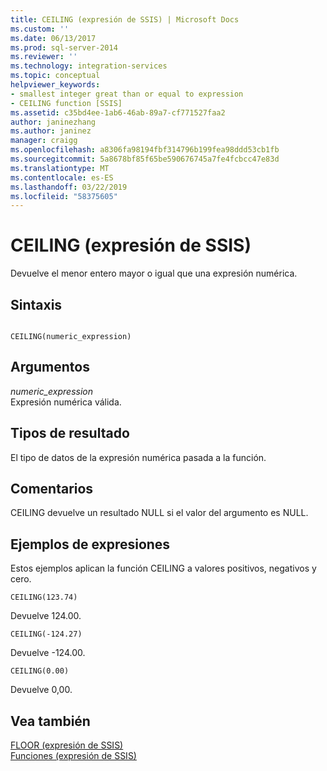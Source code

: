 ```yaml
---
title: CEILING (expresión de SSIS) | Microsoft Docs
ms.custom: ''
ms.date: 06/13/2017
ms.prod: sql-server-2014
ms.reviewer: ''
ms.technology: integration-services
ms.topic: conceptual
helpviewer_keywords:
- smallest integer great than or equal to expression
- CEILING function [SSIS]
ms.assetid: c35bd4ee-1ab6-46ab-89a7-cf771527faa2
author: janinezhang
ms.author: janinez
manager: craigg
ms.openlocfilehash: a8306fa98194fbf314796b199fea98ddd53cb1fb
ms.sourcegitcommit: 5a8678bf85f65be590676745a7fe4fcbcc47e83d
ms.translationtype: MT
ms.contentlocale: es-ES
ms.lasthandoff: 03/22/2019
ms.locfileid: "58375605"
---
```

# <a name="ceiling-ssis-expression"></a>CEILING (expresión de SSIS)
  Devuelve el menor entero mayor o igual que una expresión numérica.  
  
## <a name="syntax"></a>Sintaxis  
  
```  
  
CEILING(numeric_expression)  
```  
  
## <a name="arguments"></a>Argumentos  
 *numeric_expression*  
 Expresión numérica válida.  
  
## <a name="result-types"></a>Tipos de resultado  
 El tipo de datos de la expresión numérica pasada a la función.  
  
## <a name="remarks"></a>Comentarios  
 CEILING devuelve un resultado NULL si el valor del argumento es NULL.  
  
## <a name="expression-examples"></a>Ejemplos de expresiones  
 Estos ejemplos aplican la función CEILING a valores positivos, negativos y cero.  
  
```  
CEILING(123.74)  
```  
  
 Devuelve 124.00.  
  
```  
CEILING(-124.27)  
```  
  
 Devuelve -124.00.  
  
```  
CEILING(0.00)  
```  
  
 Devuelve 0,00.  
  
## <a name="see-also"></a>Vea también  
 [FLOOR &#40;expresión de SSIS&#41;](floor-ssis-expression.md)   
 [Funciones &#40;expresión de SSIS&#41;](functions-ssis-expression.md)  
  
  
